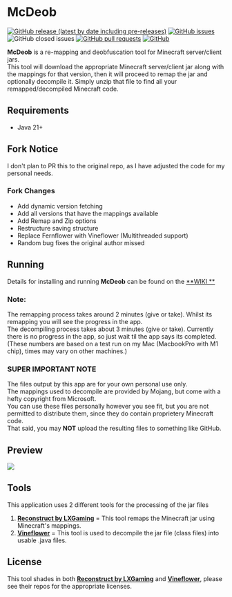 # McDeob

[![GitHub release (latest by date including pre-releases)](https://img.shields.io/github/v/release/Timmi6790/McDeob?include_prereleases)](https://github.com/Timmi6790/McDeob/releases/latest)
[![GitHub issues](https://img.shields.io/github/issues/Timmi6790/McDeob)](https://github.com/Timmi6790/McDeob/issues)
![GitHub closed issues](https://img.shields.io/github/issues-closed/Timmi6790/McDeob)
[![GitHub pull requests](https://img.shields.io/github/issues-pr/Timmi6790/McDeob)](https://github.com/Timmi6790/McDeob/pulls)
[![GitHub](https://img.shields.io/github/license/Timmi6790/McDeob)](https://github.com/Timmi6790/McDeob/blob/master/LICENSE)

**McDeob** is a re-mapping and deobfuscation tool for Minecraft server/client jars.   
This tool will download the appropriate Minecraft server/client jar along with the mappings for that version,
then it will proceed to remap the jar and optionally decompile it. Simply unzip that file to find all your
remapped/decompiled Minecraft code.

## Requirements

- Java 21+

## Fork Notice

I don't plan to PR this to the original repo, as I have adjusted the code for my personal needs.

### Fork Changes

* Add dynamic version fetching
* Add all versions that have the mappings available
* Add Remap and Zip options
* Restructure saving structure
* Replace Fernflower with Vineflower (Multithreaded support)
* Random bug fixes the original author missed

## Running

Details for installing and running **McDeob** can be found on the [**WIKI
**](https://github.com/ShaneBeeStudios/McDeob/wiki)

### Note:

The remapping process takes around 2 minutes (give or take). Whilst its remapping you will see the progress in the
app.   
The decompiling process takes about 3 minutes (give or take). Currently there is no progress in the app, so just wait
til the app says its completed.    
(These numbers are based on a test run on my Mac (MacbookPro with M1 chip), times may vary on other machines.)

### SUPER IMPORTANT NOTE

The files output by this app are for your own personal use only.   
The mappings used to decompile are provided by Mojang, but come with a hefty copyright from Microsoft.   
You can use these files personally however you see fit, but you are not permitted to distribute them, since they do
contain proprietery Minecraft code.    
That said, you may **NOT** upload the resulting files to something like GitHub.

## Preview

![](https://i.imgur.com/aXFtkaI.png)

## Tools

This application uses 2 different tools for the processing of the jar files

1) [**Reconstruct by LXGaming**](https://github.com/LXGaming/Reconstruct) = This tool remaps the Minecraft jar using
   Minecraft's mappings.
2) [**Vineflower**](https://github.com/Vineflower/vineflower) = This tool is used to decompile the jar file (class
   files) into usable .java files.

## License

This tool shades in both [**Reconstruct by LXGaming**](https://github.com/LXGaming/Reconstruct) and
[**Vineflower**](https://github.com/Vineflower/vineflower), please see their repos for the appropriate licenses.
